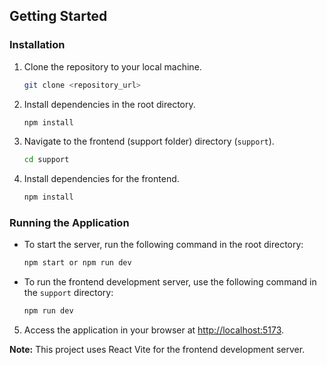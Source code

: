 ## Getting Started

### Installation

1. Clone the repository to your local machine.
    ```bash
    git clone <repository_url>
    ```

2. Install dependencies in the root directory.
    ```bash
    npm install
    ```

3. Navigate to the frontend (support folder) directory (`support`).
    ```bash
    cd support
    ```

4. Install dependencies for the frontend.
    ```bash
    npm install
    ```

### Running the Application

- To start the server, run the following command in the root directory:
    ```bash
    npm start or npm run dev
    ```

- To run the frontend development server, use the following command in the `support` directory:
    ```bash
    npm run dev
    ```

5. Access the application in your browser at [http://localhost:5173](http://localhost:5173).

**Note:** This project uses React Vite for the frontend development server.
